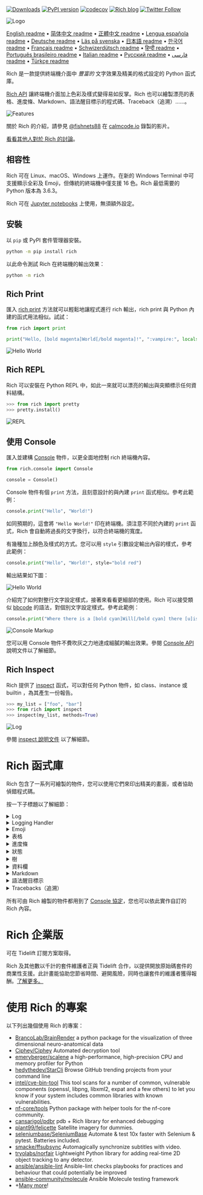 [![Downloads](https://pepy.tech/badge/rich/month)](https://pepy.tech/project/rich)
[![PyPI version](https://badge.fury.io/py/rich.svg)](https://badge.fury.io/py/rich)
[![codecov](https://codecov.io/gh/Textualize/rich/branch/master/graph/badge.svg)](https://codecov.io/gh/Textualize/rich)
[![Rich blog](https://img.shields.io/badge/blog-rich%20news-yellowgreen)](https://www.willmcgugan.com/tag/rich/)
[![Twitter Follow](https://img.shields.io/twitter/follow/willmcgugan.svg?style=social)](https://twitter.com/willmcgugan)

![Logo](https://github.com/willmcgugan/rich/raw/master/imgs/logo.svg)

[English readme](https://github.com/willmcgugan/rich/blob/master/README.md)
 • [简体中文 readme](https://github.com/willmcgugan/rich/blob/master/README.cn.md)
 • [正體中文 readme](https://github.com/willmcgugan/rich/blob/master/README.zh-tw.md)
 • [Lengua española readme](https://github.com/willmcgugan/rich/blob/master/README.es.md)
 • [Deutsche readme](https://github.com/willmcgugan/rich/blob/master/README.de.md)
 • [Läs på svenska](https://github.com/willmcgugan/rich/blob/master/README.sv.md)
 • [日本語 readme](https://github.com/willmcgugan/rich/blob/master/README.ja.md)
 • [한국어 readme](https://github.com/willmcgugan/rich/blob/master/README.kr.md)
 • [Français readme](https://github.com/willmcgugan/rich/blob/master/README.fr.md)
 • [Schwizerdütsch readme](https://github.com/willmcgugan/rich/blob/master/README.de-ch.md)
 • [हिन्दी readme](https://github.com/willmcgugan/rich/blob/master/README.hi.md)
 • [Português brasileiro readme](https://github.com/willmcgugan/rich/blob/master/README.pt-br.md)
 • [Italian readme](https://github.com/willmcgugan/rich/blob/master/README.it.md)
 • [Русский readme](https://github.com/willmcgugan/rich/blob/master/README.ru.md)
  • [فارسی readme](https://github.com/willmcgugan/rich/blob/master/README.fa.md)
 • [Türkçe readme](https://github.com/willmcgugan/rich/blob/master/README.tr.md)

Rich 是一款提供終端機介面中 _豐富的_ 文字效果及精美的格式設定的 Python 函式庫。

[Rich API](https://rich.readthedocs.io/en/latest/) 讓終端機介面加上色彩及樣式變得易如反掌。Rich 也可以繪製漂亮的表格、進度條、Markdown、語法醒目標示的程式碼、Traceback（追溯）……。

![Features](https://github.com/willmcgugan/rich/raw/master/imgs/features.png)

關於 Rich 的介紹，請參見 [@fishnets88](https://twitter.com/fishnets88) 在 [calmcode.io](https://calmcode.io/rich/introduction.html) 錄製的影片。

[看看其他人對於 Rich 的討論](https://www.willmcgugan.com/blog/pages/post/rich-tweets/)。

## 相容性

Rich 可在 Linux、macOS、Windows 上運作。在新的 Windows Terminal 中可支援顯示全彩及 Emoji，但傳統的終端機中僅支援 16 色。Rich 最低需要的 Python 版本為 3.6.3。

Rich 可在 [Jupyter notebooks](https://jupyter.org/) 上使用，無須額外設定。

## 安裝

以 `pip` 或 PyPI 套件管理器安裝。

```sh
python -m pip install rich
```

以此命令測試 Rich 在終端機的輸出效果：

```sh
python -m rich
```

## Rich Print

匯入 [rich print](https://rich.readthedocs.io/en/latest/introduction.html#quick-start) 方法就可以輕鬆地讓程式進行 rich 輸出，rich print 與 Python 內建的函式用法相似。試試：

```python
from rich import print

print("Hello, [bold magenta]World[/bold magenta]!", ":vampire:", locals())
```

![Hello World](https://github.com/willmcgugan/rich/raw/master/imgs/print.png)

## Rich REPL

Rich 可以安裝在 Python REPL 中，如此一來就可以漂亮的輸出與突顯標示任何資料結構。

```python
>>> from rich import pretty
>>> pretty.install()
```

![REPL](https://github.com/willmcgugan/rich/raw/master/imgs/repl.png)

## 使用 Console

匯入並建構 [Console](https://rich.readthedocs.io/en/latest/reference/console.html#rich.console.Console) 物件，以更全面地控制 rich 終端機內容。

```python
from rich.console import Console

console = Console()
```

Console 物件有個 `print` 方法，且刻意設計的與內建 `print` 函式相似。參考此範例：

```python
console.print("Hello", "World!")
```

如同預期的，這會將 `"Hello World!"` 印在終端機。須注意不同於內建的 `print` 函式，Rich 會自動將過長的文字換行，以符合終端機的寬度。

有幾種加上顏色及樣式的方式。您可以用 `style` 引數設定輸出內容的樣式，參考此範例：

```python
console.print("Hello", "World!", style="bold red")
```

輸出結果如下圖：

![Hello World](https://github.com/willmcgugan/rich/raw/master/imgs/hello_world.png)

介紹完了如何對整行文字設定樣式，接著來看看更細部的使用。Rich 可以接受類似 [bbcode](https://en.wikipedia.org/wiki/BBCode) 的語法，對個別文字設定樣式。參考此範例：

```python
console.print("Where there is a [bold cyan]Will[/bold cyan] there [u]is[/u] a [i]way[/i].")
```

![Console Markup](https://github.com/willmcgugan/rich/raw/master/imgs/where_there_is_a_will.png)

您可以用 Console 物件不費吹灰之力地達成細膩的輸出效果。參閱 [Console API](https://rich.readthedocs.io/en/latest/console.html) 說明文件以了解細節。

## Rich Inspect

Rich 提供了 [inspect](https://rich.readthedocs.io/en/latest/reference/init.html?highlight=inspect#rich.inspect) 函式，可以對任何 Python 物件，如 class、instance 或 builtin ，為其產生一份報告。

```python
>>> my_list = ["foo", "bar"]
>>> from rich import inspect
>>> inspect(my_list, methods=True)
```

![Log](https://github.com/willmcgugan/rich/raw/master/imgs/inspect.png)

參閱 [inspect 說明文件](https://rich.readthedocs.io/en/latest/reference/init.html#rich.inspect) 以了解細節。

# Rich 函式庫

Rich 包含了一系列可繪製的物件，您可以使用它們來印出精美的畫面，或者協助偵錯程式碼。

按一下子標題以了解細節：

<details>
<summary>Log</summary>

Console 物件提供了 `log()` 方法，使用方式與 `print()` 類似，但還多了一欄來顯示目前時間、進行呼叫的檔案及行號。預設情況下 Rich 會語法醒目標示 Python 的結構及 repr 字串。若使用於字典或串列這類集合性物件，Rich 會將其漂亮地印出來，以符合可用空間。此範例示範了這些功能。

```python
from rich.console import Console
console = Console()

test_data = [
    {"jsonrpc": "2.0", "method": "sum", "params": [None, 1, 2, 4, False, True], "id": "1",},
    {"jsonrpc": "2.0", "method": "notify_hello", "params": [7]},
    {"jsonrpc": "2.0", "method": "subtract", "params": [42, 23], "id": "2"},
]

def test_log():
    enabled = False
    context = {
        "foo": "bar",
    }
    movies = ["Deadpool", "Rise of the Skywalker"]
    console.log("Hello from", console, "!")
    console.log(test_data, log_locals=True)


test_log()
```

上面的程式碼會產生下圖結果：

![Log](https://github.com/willmcgugan/rich/raw/master/imgs/log.png)

注意到 `log_locals` 引數，可用來輸出一張表格，用來顯示 log 方法被呼叫時，區域變數的內容。

log 方法可用於伺服器上長時間運作的程式，也很適合一般程式偵錯用途。

</details>
<details>
<summary>Logging Handler</summary>

您也可以使用內建的 [Handler 類別](https://rich.readthedocs.io/en/latest/logging.html) 來將 Python logging 模組的輸出內容格式化並賦予色彩：

![Logging](https://github.com/willmcgugan/rich/raw/master/imgs/logging.png)

</details>

<details>
<summary>Emoji</summary>

以一對冒號包住表情符號的名稱，來透過 console 插入 Emoji。參考範例：

```python
>>> console.print(":smiley: :vampire: :pile_of_poo: :thumbs_up: :raccoon:")
😃 🧛 💩 👍 🦝
```

請謹慎使用此功能。

</details>

<details>
<summary>表格</summary>

Rich 可以用 unicode box 字元繪製彈性的 [表格](https://rich.readthedocs.io/en/latest/tables.html)。格式設定十分多元，包含框線、樣式、儲存格對齊……。

![table movie](https://github.com/willmcgugan/rich/raw/master/imgs/table_movie.gif)

上圖的動畫效果是以 [table_movie.py](https://github.com/willmcgugan/rich/blob/master/examples/table_movie.py) 產生的，該檔案位於 examples 資料夾。

參考這個簡單的表格範例：

```python
from rich.console import Console
from rich.table import Table

console = Console()

table = Table(show_header=True, header_style="bold magenta")
table.add_column("Date", style="dim", width=12)
table.add_column("Title")
table.add_column("Production Budget", justify="right")
table.add_column("Box Office", justify="right")
table.add_row(
    "Dec 20, 2019", "Star Wars: The Rise of Skywalker", "$275,000,000", "$375,126,118"
)
table.add_row(
    "May 25, 2018",
    "[red]Solo[/red]: A Star Wars Story",
    "$275,000,000",
    "$393,151,347",
)
table.add_row(
    "Dec 15, 2017",
    "Star Wars Ep. VIII: The Last Jedi",
    "$262,000,000",
    "[bold]$1,332,539,889[/bold]",
)

console.print(table)
```

執行結果如圖：

![table](https://github.com/willmcgugan/rich/raw/master/imgs/table.png)

請留意，主控台標記的呈現方式與 `print()`、`log()` 相同。事實上，由 Rich 繪製的任何東西都可以被放在任何標題、列，甚至其他表格裡。

`Table` 類別很聰明，能夠自動調整欄寬來配合終端機的大小，也會在需要時自動將文字換行。此範例的程式碼與上一個相同，然而終端機變小了一點：

![table2](https://github.com/willmcgugan/rich/raw/master/imgs/table2.png)

</details>

<details>
<summary>進度條</summary>

Rich 可繪製多個不閃爍的 [進度條](https://rich.readthedocs.io/en/latest/progress.html)，以追蹤需時較久的工作。

基本的使用方式，是將序列放在 `track` 函式中，再對其結果疊代。參考此範例：

```python
from rich.progress import track

for step in track(range(100)):
    do_step(step)
```

新增多個進度條也不是難事，來看看說明文件中的範例：

![progress](https://github.com/willmcgugan/rich/raw/master/imgs/progress.gif)

您可以調整要顯示的狀態欄位。內建的欄位包含完成百分比、檔案大小、讀寫速度及剩餘時間。來看看另一個用來顯示下載進度的範例：

![progress](https://github.com/willmcgugan/rich/raw/master/imgs/downloader.gif)

想嘗試看看嗎？您可以在 [examples/downloader.py](https://github.com/willmcgugan/rich/blob/master/examples/downloader.py) 取得此範例程式。此程式可以在下載多個檔案時顯示各自的進度。

</details>

<details>
<summary>狀態</summary>

有些狀況下很難估計進度，就可以使用 [status](https://rich.readthedocs.io/en/latest/reference/console.html#rich.console.Console.status) 方法，此方法會顯示「spinner」動畫及訊息。該動畫播放時，仍可正常操作主控台。參考此範例：

```python
from time import sleep
from rich.console import Console

console = Console()
tasks = [f"task {n}" for n in range(1, 11)]

with console.status("[bold green]Working on tasks...") as status:
    while tasks:
        task = tasks.pop(0)
        sleep(1)
        console.log(f"{task} complete")
```

終端機的顯示效果如下：

![status](https://github.com/willmcgugan/rich/raw/master/imgs/status.gif)

該 spinner 動畫乃借用自 [cli-spinners](https://www.npmjs.com/package/cli-spinners)。可以用 `spinner` 參數指定 spinner 樣式。執行此命令以顯示可用的值：

```
python -m rich.spinner
```

此命令在終端機的輸出結果如下圖：

![spinners](https://github.com/willmcgugan/rich/raw/master/imgs/spinners.gif)

</details>

<details>
<summary>樹</summary>

Rich 可以用導引線繪製一棵 [樹](https://rich.readthedocs.io/en/latest/tree.html)。樹很適合用來顯示檔案結構，或其他繼承性的資料。

可以用文字或其他 Rich 能繪製的元素作為樹的標籤。執行下列程式碼來看看效果：

```
python -m rich.tree
```

這會產生下圖的結果：

![markdown](https://github.com/willmcgugan/rich/raw/master/imgs/tree.png)

您可以參考 [tree.py](https://github.com/willmcgugan/rich/blob/master/examples/tree.py) 範例程式，此程式可以樹狀圖展示目錄結構，如同 Linux 的 `tree` 命令。

</details>

<details>
<summary>資料欄</summary>

Rich 可以將內容呈現於整齊的 [資料欄](https://rich.readthedocs.io/en/latest/columns.html) 中，其欄寬可為等寬或最適寬度。此範例仿作了 macOS / Linux 系統中 `ls` 命令的基本功能，可以用資料欄列出目錄：

```python
import os
import sys

from rich import print
from rich.columns import Columns

directory = os.listdir(sys.argv[1])
print(Columns(directory))
```

此螢幕截圖為 [資料欄範例](https://github.com/willmcgugan/rich/blob/master/examples/columns.py) 的輸出結果。此程式從某 API 取得資料，並以資料欄呈現：

![columns](https://github.com/willmcgugan/rich/raw/master/imgs/columns.png)

</details>

<details>
<summary>Markdown</summary>

Rich 可以繪製 [Markdown](https://rich.readthedocs.io/en/latest/markdown.html) 並處理了將其轉換為終端機格式的大量工作。

先匯入 `Markdown` 類別，再以內容為 Markdown 語言的字串建構一個物件，接著將其印到 console。參考此範例：

```python
from rich.console import Console
from rich.markdown import Markdown

console = Console()
with open("README.md") as readme:
    markdown = Markdown(readme.read())
console.print(markdown)
```

執行結果如下圖：

![markdown](https://github.com/willmcgugan/rich/raw/master/imgs/markdown.png)

</details>

<details>
<summary>語法醒目標示</summary>

Rich 使用了 [pygments](https://pygments.org/) 函式庫來實作 [語法醒目標示](https://rich.readthedocs.io/en/latest/syntax.html) 功能。使用方式與繪製 Markdown 相似，先建構 `Syntax` 物件並將其印到 console。參考此範例：

```python
from rich.console import Console
from rich.syntax import Syntax

my_code = '''
def iter_first_last(values: Iterable[T]) -> Iterable[Tuple[bool, bool, T]]:
    """Iterate and generate a tuple with a flag for first and last value."""
    iter_values = iter(values)
    try:
        previous_value = next(iter_values)
    except StopIteration:
        return
    first = True
    for value in iter_values:
        yield first, False, previous_value
        first = False
        previous_value = value
    yield first, True, previous_value
'''
syntax = Syntax(my_code, "python", theme="monokai", line_numbers=True)
console = Console()
console.print(syntax)
```

執行結果如下圖：

![syntax](https://github.com/willmcgugan/rich/raw/master/imgs/syntax.png)

</details>

<details>
<summary>Tracebacks（追溯）</summary>

Rich 可以繪製 [漂亮的 tracebacks](https://rich.readthedocs.io/en/latest/traceback.html)，相較標準的 Python traceback 顯示了更多程式碼且更好懂。您可以將 Rich 設為預設的 traceback handler（處理常式），如此一來所有未接住的例外都由 Rich 呈現。

它在 macOS 上執行的效果如圖（Linux 上差異不大）：

![traceback](https://github.com/willmcgugan/rich/raw/master/imgs/traceback.png)

</details>

所有可由 Rich 繪製的物件都用到了 [Console 協定](https://rich.readthedocs.io/en/latest/protocol.html)，您也可以依此實作自訂的 Rich 內容。

# Rich 企業版

可在 Tidelift 訂閱方案取得。

Rich 及其他數以千計的套件維護者正與 Tidelift 合作，以提供開放原始碼套件的商業性支援。此計畫能協助您節省時間、避開風險，同時也讓套件的維護者獲得報酬。[了解更多。](https://tidelift.com/subscription/pkg/pypi-rich?utm_source=pypi-rich&utm_medium=referral&utm_campaign=enterprise&utm_term=repo)

# 使用 Rich 的專案

以下列出幾個使用 Rich 的專案：

- [BrancoLab/BrainRender](https://github.com/BrancoLab/BrainRender)
  a python package for the visualization of three dimensional neuro-anatomical data
- [Ciphey/Ciphey](https://github.com/Ciphey/Ciphey)
  Automated decryption tool
- [emeryberger/scalene](https://github.com/emeryberger/scalene)
  a high-performance, high-precision CPU and memory profiler for Python
- [hedythedev/StarCli](https://github.com/hedythedev/starcli)
  Browse GitHub trending projects from your command line
- [intel/cve-bin-tool](https://github.com/intel/cve-bin-tool)
  This tool scans for a number of common, vulnerable components (openssl, libpng, libxml2, expat and a few others) to let you know if your system includes common libraries with known vulnerabilities.
- [nf-core/tools](https://github.com/nf-core/tools)
  Python package with helper tools for the nf-core community.
- [cansarigol/pdbr](https://github.com/cansarigol/pdbr)
  pdb + Rich library for enhanced debugging
- [plant99/felicette](https://github.com/plant99/felicette)
  Satellite imagery for dummies.
- [seleniumbase/SeleniumBase](https://github.com/seleniumbase/SeleniumBase)
  Automate & test 10x faster with Selenium & pytest. Batteries included.
- [smacke/ffsubsync](https://github.com/smacke/ffsubsync)
  Automagically synchronize subtitles with video.
- [tryolabs/norfair](https://github.com/tryolabs/norfair)
  Lightweight Python library for adding real-time 2D object tracking to any detector.
- [ansible/ansible-lint](https://github.com/ansible/ansible-lint) Ansible-lint checks playbooks for practices and behaviour that could potentially be improved
- [ansible-community/molecule](https://github.com/ansible-community/molecule) Ansible Molecule testing framework
- +[Many more](https://github.com/willmcgugan/rich/network/dependents)!

<!-- This is a test, no need to translate -->

